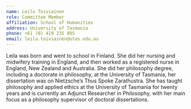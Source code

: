 ```yaml
---
name: Leila Toiviainen
role: Committee Member
affiliation: School of Humanities
address: University of Tasmania
phone: +61 (0) 419 235 805
email: leila.toiviainen@utas.edu.au
---
```


Leila was born and went to school in Finland.  She did her nursing and midwifery training in England, and then worked as a registered nurse in England, New Zealand and Australia.  She did her philosophy degree, including a doctorate in philosophy, at the University of Tasmania, her dissertation was on Nietzsche’s Thus Spoke Zarathustra.  She has taught philosophy and applied ethics at the University of Tasmania for twenty years and is currently an Adjunct Researcher in Philosophy, with her main focus as a philosophy supervisor of doctoral dissertations. 
